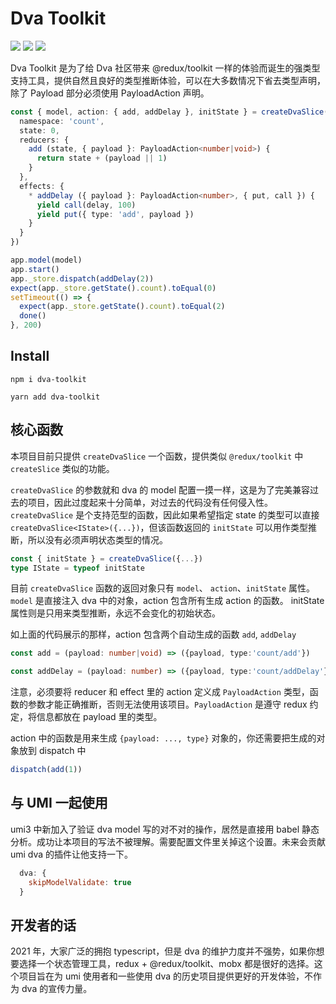 # Dva Toolkit

![](https://img.shields.io/bundlephobia/min/dva-toolkit) 
![](https://img.shields.io/npm/v/dva-toolkit)
![](https://img.shields.io/npm/l/dva-toolkit)

Dva Toolkit 是为了给 Dva 社区带来 @redux/toolkit 一样的体验而诞生的强类型支持工具，提供自然且良好的类型推断体验，可以在大多数情况下省去类型声明，除了 Payload 部分必须使用 PayloadAction 声明。

```typescript
const { model, action: { add, addDelay }, initState } = createDvaSlice({
  namespace: 'count',
  state: 0,
  reducers: {
    add (state, { payload }: PayloadAction<number|void>) {
      return state + (payload || 1)
    }
  },
  effects: {
    * addDelay ({ payload }: PayloadAction<number>, { put, call }) {
      yield call(delay, 100)
      yield put({ type: 'add', payload })
    }
  }
})

app.model(model)
app.start()
app._store.dispatch(addDelay(2))
expect(app._store.getState().count).toEqual(0)
setTimeout(() => {
  expect(app._store.getState().count).toEqual(2)
  done()
}, 200)
```

## Install

```shell
npm i dva-toolkit

yarn add dva-toolkit
```

## 核心函数

本项目目前只提供 `createDvaSlice` 一个函数，提供类似 `@redux/toolkit` 中 `createSlice` 类似的功能。

`createDvaSlice` 的参数就和 dva 的 model 配置一摸一样，这是为了完美兼容过去的项目，因此过度起来十分简单，对过去的代码没有任何侵入性。`createDvaSlice` 是个支持范型的函数，因此如果希望指定 state 的类型可以直接 `createDvaSlice<IState>({...})`，但该函数返回的 `initState` 可以用作类型推断，所以没有必须声明状态类型的情况。

```typescript
const { initState } = createDvaSlice({...})
type IState = typeof initState
```

目前 `createDvaSlice` 函数的返回对象只有 `model`、 `action`、`initState` 属性。`model` 是直接注入 dva 中的对象，action 包含所有生成 action 的函数。 initState 属性则是只用来类型推断，永远不会变化的初始状态。

如上面的代码展示的那样，action 包含两个自动生成的函数 `add`, `addDelay`

```typescript
const add = (payload: number|void) => ({payload, type:'count/add'})

const addDelay = (payload: number) => ({payload, type:'count/addDelay'})
```

注意，必须要将 reducer 和 effect 里的 action 定义成 `PayloadAction` 类型，函数的参数才能正确推断，否则无法使用该项目。`PayloadAction` 是遵守 redux 约定，将信息都放在 payload 里的类型。

action 中的函数是用来生成 `{payload: ..., type}` 对象的，你还需要把生成的对象放到 dispatch 中

```typescript
dispatch(add(1))
```

## 与 UMI 一起使用

umi3 中新加入了验证 dva model 写的对不对的操作，居然是直接用 babel 静态分析。成功让本项目的写法不被理解。需要配置文件里关掉这个设置。未来会贡献 umi dva 的插件让他支持一下。

```js
  dva: {
    skipModelValidate: true
  }
```

## 开发者的话

2021 年，大家广泛的拥抱 typescript，但是 dva 的维护力度并不强势，如果你想要选择一个状态管理工具，redux + @redux/toolkit、mobx 都是很好的选择。这个项目旨在为 umi 使用者和一些使用 dva 的历史项目提供更好的开发体验，不作为 dva 的宣传力量。